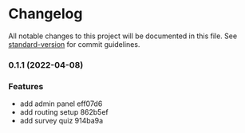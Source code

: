 # Changelog

All notable changes to this project will be documented in this file. See [standard-version](https://github.com/conventional-changelog/standard-version) for commit guidelines.

### 0.1.1 (2022-04-08)


### Features

* add admin panel eff07d6
* add routing setup 862b5ef
* add survey quiz 914ba9a
